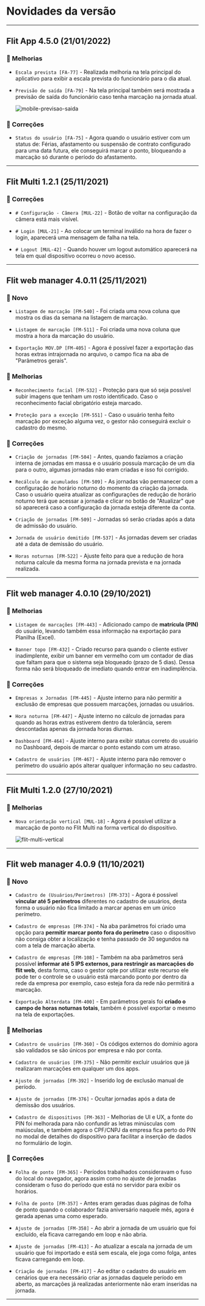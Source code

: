 # Novidades da versão
___
## Flit App 4.5.0 (21/01/2022)

### 🌟 Melhorias

- `Escala prevista [FA-77]` - Realizada melhoria na tela principal do aplicativo para exibir a escala prevista do funcionário para o dia atual.

- `Previsão de saída [FA-79]` - Na tela principal também será mostrada a previsão de saída do funcionário caso tenha marcação na jornada atual.

  ![mobile-previsao-saida](assets/images/mobile-previsao-saida.png)

### 🔧 Correções

- `Status do usuário [FA-75]` - Agora quando o usuário estiver com um status de: Férias, afastamento ou suspensão de contrato configurado para uma data futura, ele conseguirá marcar o ponto, bloqueando a marcação só durante o período do afastamento.
 
---
## Flit Multi 1.2.1 (25/11/2021)
 
 
### 🔧 Correções
 
- `# Configuração - Câmera [MUL-22]` - Botão de voltar na configuração da câmera está mais visível.
 
- `# Login [MUL-21]` - Ao colocar um terminal inválido na hora de fazer o login, aparecerá uma mensagem de falha na tela.
 
- `# Logout [MUL-42]` - Quando houver um logout automático aparecerá na tela em qual dispositivo ocorreu o novo acesso.
 
---
 
## Flit web manager 4.0.11 (25/11/2021)
 
### 🚀 Novo
 
- `Listagem de marcação [FM-540]` - Foi criada uma nova coluna que mostra os dias da semana na listagem de marcação.
 
- `Listagem de marcação [FM-511]` - Foi criada uma nova coluna que mostra a hora da marcação do usuário.
 
- `Exportação MOV.DP [FM-405]` - Agora é possível fazer a exportação das horas extras intrajornada no arquivo, o campo fica na aba de "Parâmetros gerais".
 
### 🌟 Melhorias
 
- `Reconhecimento facial [FM-532]` - Proteção para que só seja possível subir imagens que tenham um rosto identificado. Caso o reconhecimento facial obrigatório esteja marcado.
 
- `Proteção para a exceção [FM-551]` - Caso o usuário tenha feito marcação por exceção alguma vez, o gestor não conseguirá excluir o cadastro do mesmo.
 
### 🔧 Correções
 
- `Criação de jornadas [FM-504]` - Antes, quando fazíamos a criação interna de jornadas em massa e o usuário possuía marcação de um dia para o outro, algumas jornadas não eram criadas e isso foi corrigido.
 
- `Recálculo de acumulados [FM-509]` - As jornadas vão permanecer com a configuração de horário noturno do momento da criação da jornada. Caso o usuário queira atualizar as configurações de redução de horário noturno terá que acessar a jornada e clicar no botão de "Atualizar" que só aparecerá caso a configuração da jornada esteja diferente da conta.
 
- `Criação de jornadas [FM-509]` - Jornadas só serão criadas após a data de admissão do usuário.
 
- `Jornada de usuário demitido [FM-537]` - As jornadas devem ser criadas até a data de demissão do usuário.
 
- `Horas noturnas [FM-522]` - Ajuste feito para que a redução de hora noturna calcule da mesma forma na jornada prevista e na jornada realizada.
 
---
 
## Flit web manager 4.0.10 (29/10/2021)
 
### 🌟 Melhorias
 
- `Listagem de marcações [FM-443]` - Adicionado campo de **matrícula (PIN)** do usuário, levando também essa informação na exportação para Planilha (Excel).
 
- `Banner topo [FM-432]` - Criado recurso para quando o cliente estiver inadimplente, exibir um banner em vermelho com um contador de dias que faltam para que o sistema seja bloqueado (prazo de 5 dias). Dessa forma não será bloqueado de imediato quando entrar em inadimplência.
 
### 🔧 Correções
 
- `Empresas x Jornadas [FM-445]` - Ajuste interno para não permitir a exclusão de empresas que possuem marcações, jornadas ou usuários.
 
- `Hora noturna [FM-447]` - Ajuste interno no cálculo de jornadas para quando as horas extras estiverem dentro da tolerância, serem descontadas apenas da jornada horas diurnas.
 
- `Dashboard [FM-464]` - Ajuste interno para exibir status correto do usuário no Dashboard, depois de marcar o ponto estando com um atraso.
 
- `Cadastro de usuários [FM-467]` - Ajuste interno para não remover o perímetro do usuário após alterar qualquer informação no seu cadastro.
 
---
 
## Flit Multi 1.2.0 (27/10/2021)
 
### 🌟 Melhorias
 
- `Nova orientação vertical [MUL-18]` - Agora é possível utilizar a marcação de ponto no Flit Multi na forma vertical do dispositivo.
 
  ![flit-multi-vertical](assets/images/multi-vertical.png)
 
---
 
## Flit web manager 4.0.9 (11/10/2021)
 
### 🚀 Novo
 
- `Cadastro de (Usuários/Perímetros) [FM-373]` - Agora é possível **vincular até 5 perímetros** diferentes no cadastro de usuários, desta forma o usuário não fica limitado a marcar apenas em um único perímetro.
 
- `Cadastro de empresas [FM-374]` - Na aba parâmetros foi criado uma opção para **permitir marcar ponto fora do perímetro** caso o dispositivo não consiga obter a localização e tenha passado de 30 segundos na com a tela de marcação aberta.
 
- `Cadastro de empresas [FM-108]` - Também na aba parâmetros será possível **informar até 5 IPS externos, para restringir as marcações do flit web**, desta forma, caso o gestor opte por utilizar este recurso ele pode ter o controle se o usuário está marcando ponto por dentro da rede da empresa por exemplo, caso esteja fora da rede não permitirá a marcação.
 
- `Exportação Alterdata [FM-400]` - Em parâmetros gerais foi **criado o campo de horas noturnas totais**, também é possível exportar o mesmo na tela de exportações.
 
### 🌟 Melhorias
 
- `Cadastro de usuários [FM-360]` - Os códigos externos do domínio agora são validados se são únicos por empresa e não por conta.
 
- `Cadastro de usuários [FM-375]` - Não permitir excluir usuários que já realizaram marcações em qualquer um dos apps.
 
- `Ajuste de jornadas [FM-392]` - Inserido log de exclusão manual de período.
 
- `Ajuste de jornadas [FM-376]` - Ocultar jornadas após a data de demissão dos usuários.
 
- `Cadastro de dispositivos [FM-363]` - Melhorias de UI e UX, a fonte do PIN foi melhorada para não confundir as letras minúsculas com maiúsculas, e também agora o CPF/CNPJ da empresa fica perto do PIN no modal de detalhes do dispositivo para facilitar a inserção de dados no formulário de login.
 
### 🔧 Correções
 
- `Folha de ponto [FM-365]` - Períodos trabalhados consideravam o fuso do local do navegador, agora assim como no ajuste de jornadas consideram o fuso do período que está no servidor para exibir os horários.
 
- `Folha de ponto [FM-357]` - Antes eram geradas duas páginas de folha de ponto quando o colaborador fazia aniversário naquele mês, agora é gerada apenas uma como esperado.
 
- `Ajuste de jornadas [FM-358]` - Ao abrir a jornada de um usuário que foi excluído, ela ficava carregando em loop e não abria.
 
- `Ajuste de jornadas [FM-413]` - Ao atualizar a escala na jornada de um usuário que foi importado e está sem escala, ele joga como folga, antes ficava carregando em loop.
 
- `Criação de jornadas [FM-417]` - Ao editar o cadastro do usuário em cenários que era necessário criar as jornadas daquele período em aberto, as marcações já realizadas anteriormente não eram inseridas na jornada.
 
---
